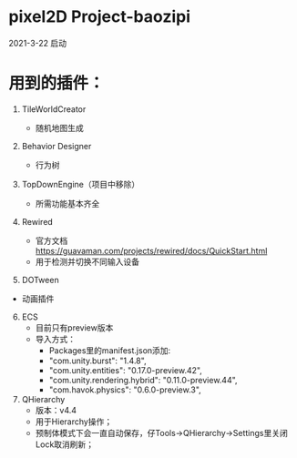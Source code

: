 # pixel2D Project-baozipi

2021-3-22 启动

# 用到的插件：
1. TileWorldCreator
   * 随机地图生成

2. Behavior Designer
   * 行为树

3. TopDownEngine（项目中移除）
    * 所需功能基本齐全


4. Rewired
   * 官方文档
https://guavaman.com/projects/rewired/docs/QuickStart.html
   * 用于检测并切换不同输入设备

5. DOTween
 * 动画插件


6. ECS
   * 目前只有preview版本
   * 导入方式：
     * Packages里的manifest.json添加:
     * "com.unity.burst": "1.4.8",
     * "com.unity.entities": "0.17.0-preview.42",
     * "com.unity.rendering.hybrid": "0.11.0-preview.44",
     * "com.havok.physics": "0.6.0-preview.3",
1. QHierarchy
   * 版本：v4.4
   * 用于Hierarchy操作；
   * 预制体模式下会一直自动保存，仔Tools->QHierarchy->Settings里关闭Lock取消刷新；